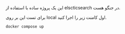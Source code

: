 این یک پروژه ساده با استفاده از elscticsearch در جنگو هست.

برای تست این بر روی local اول کامنت زیر را اجرا کنید.
```
docker compose up
```
